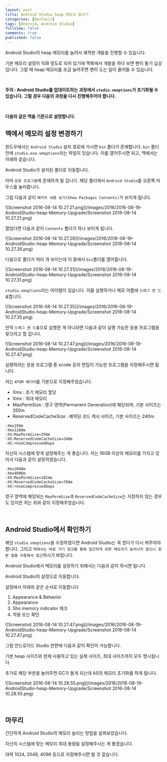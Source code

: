 ```yaml
---
layout: post
title: Android Studio heap 메모리 늘리기
categories: [DevTools]
tags: [Android, Android Studio]
fullview: false
comments: true
published: false
---
```


Android Studio의 heap 메모리를 늘려서 쾌적한 개발을 진행할 수 있습니다.

기본 메모리 설정이 1GB 정도로 되어 있기에 맥북에서 개발을 하다 보면 펜이 돌기 십상입니다. 그럴 때 heap 메모리를 조금 늘려주면 펜이 도는 일이 줄어들 수 있습니다.

<br />

**주의 : Android Studio를 업데이트하는 과정에서 `studio.vmoptions`가 초기화될 수 있습니다. 그럴 경우 다음의 과정을 다시 진행해주어야 합니다.**

<br />

**다음의 글은 맥을 기준으로 설명합니다.**

## 맥에서 메모리 설정 변경하기

윈도우에서는 `Android Studio` 설치 경로에 가시면 `bin` 폴더가 존재합니다. `bin` 폴더 안에 `studio.exe.vmoptions`라는 파일이 있습니다. 이를 열어주시면 되고, 맥에서는 아래와 같습니다.

Android Studio가 설치된 폴더로 이동합니다.

아마 `응용 프로그램`에 존재하게 될 겁니다. 해당 폴더에서 `Android Studio`를 오른쪽 마우스를 눌러줍니다.

그럼 다음과 같이 `패키지 내용 보기(Show Packages Contents)`가 보이게 됩니다.

![Screenshot 2016-08-14 10.27.21.png](/images/2016/2016-08-19-AndroidStudio-heap-Memory-Upgrade/Screenshot 2016-08-14 10.27.21.png)

열었다면 다음과 같이 `Contents` 폴더가 하나 보이게 됩니다.

![Screenshot 2016-08-14 10.27.26](/images/2016/2016-08-19-AndroidStudio-heap-Memory-Upgrade/Screenshot 2016-08-14 10.27.26.png)

다음으로 폴더가 여러 개 보이는데 이 중에서 `bin`폴더를 열어줍니다.

![Screenshot 2016-08-14 10.27.31](/images/2016/2016-08-19-AndroidStudio-heap-Memory-Upgrade/Screenshot 2016-08-14 10.27.31.png)

`studio.vmoptions`라는 아이템이 있습니다. 이를 실행하거나 메모 어플에 `드래그 앤 드롭`합니다.

![Screenshot 2016-08-14 10.27.35](/images/2016/2016-08-19-AndroidStudio-heap-Memory-Upgrade/Screenshot 2016-08-14 10.27.35.png)

만약 `드래그 앤 드롭`으로 실행한 게 아니라면 다음과 같이 실행 가능한 응용 프로그램을 찾으려고 할 겁니다.

![Screenshot 2016-08-14 10.27.47.png](/images/2016/2016-08-19-AndroidStudio-heap-Memory-Upgrade/Screenshot 2016-08-14 10.27.47.png)

실행하려는 응용 프로그램 중 xcode 등의 편집이 가능한 프로그램을 지정해주시면 됩니다.

저는 `ATOM 에디터`를 기본으로 지정해주었습니다.

- Xms : 초기 메모리 할당
- Xmx : 최대 메모리
- MaxPermSize : 영구 영역(Permanent Generation)에 해당되며, 기본 사이즈는 350m
- ReservedCodeCacheSize : 예약된 코드 캐시 사이즈, 기본 사이즈는 240m

```
-Xms256m
-Xmx1280m
-XX:MaxPermSize=350m
-XX:ReservedCodeCacheSize=240m
-XX:+UseCompressedOops
```

자신의 시스템에 맞게 설정해주는 게 좋습니다. 저는 16GB 이상의 메모리를 가지고 있어서 다음과 같이 설정하였습니다.

```
-Xms2048m
-Xmx4096m
-XX:MaxPermSize=1024m
-XX:ReservedCodeCacheSize=768m
-XX:+UseCompressedOops
```

영구 영역에 해당되는 `MaxPermSize`과 `ReservedCodeCacheSize`는 지정하지 않는 경우도 있지만 저는 위와 같이 지정해주었습니다.


<br />

## Android Studio에서 확인하기

해당 `studio.vmoptions`을 수정하였다면 Android Studio는 꼭 껐다가 다시 켜주어야 합니다. 그리고 `맥에서는 바로 가기 링크를 통해 접근하게 되면 메모리가 늘어나지 않으니 원본 앱을 이용해서 접근`하시기 바랍니다.

Android Studio에서 메모리를 설정하기 위해서는 다음과 같이 하시면 됩니다.

Android Studio의 설정으로 이동합니다.

설정에서 아래와 같은 순서로 이동합니다

1. Appearance & Behavior
2. Appearance
3. Sho memory indicator 체크
4. 적용 또는 확인

![Screenshot 2016-08-14 10.27.47.png](/images/2016/2016-08-19-AndroidStudio-heap-Memory-Upgrade/Screenshot 2016-08-14 10.27.47.png)

그럼 안드로이드 Studio 한편에 다음과 같이 확인이 가능합니다.

기본 heap 사이즈와 현재 사용하고 있는 실제 사이즈, 최대 사이즈까지 모두 명시됩니다.

추가로 해당 부분을 눌러주면 GC가 돌게 되는데 AS의 메모리 초기화를 하게 됩니다.

![Screenshot 2016-08-14 10.28.55.png](/images/2016/2016-08-19-AndroidStudio-heap-Memory-Upgrade/Screenshot 2016-08-14 10.28.55.png)


<br />

## 마무리

간단하게 Android Studio의 메모리 늘리는 방법을 살펴보았습니다.

자신의 시스템에 맞는 메모리 최대 용량을 설정해주시는 게 좋겠습니다.

대략 1024, 2048, 4096 등으로 지정해주시면 될 것 같습니다.
